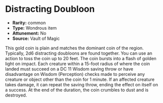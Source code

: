 
# Distracting Doubloon

* **Rarity:** common
* **Type:** Wondrous item
* **Attunement:** No
* **Source:** Vault of Magic


This gold coin is plain and matches the dominant coin of the region. Typically, 2d6 distracting doubloons are found together. You can use an action to toss the coin up to 20 feet. The coin bursts into a flash of golden light on impact. Each creature within a 15-foot radius of where the coin landed must succeed on a DC 11 Wisdom saving throw or have disadvantage on Wisdom (Perception) checks made to perceive any creature or object other than the coin for 1 minute. If an affected creature takes damage, it can repeat the saving throw, ending the effect on itself on a success. At the end of the duration, the coin crumbles to dust and is destroyed.
